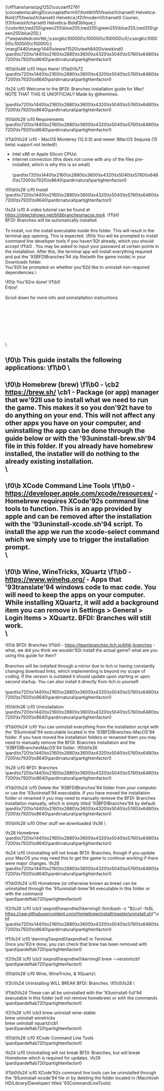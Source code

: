 {\rtf1\ansi\ansicpg1252\cocoartf2761
\cocoatextscaling0\cocoaplatform0{\fonttbl\f0\fswiss\fcharset0 Helvetica-Bold;\f1\fswiss\fcharset0 Helvetica;\f2\fmodern\fcharset0 Courier;
\f3\fswiss\fcharset0 Helvetica-BoldOblique;}
{\colortbl;\red255\green255\blue255;\red255\green255\blue255;\red255\green255\blue255;}
{\*\expandedcolortbl;;\cssrgb\c100000\c100000\c100000\c0;\cssrgb\c100000\c100000\c100000;}
\margl1440\margr1440\vieww11520\viewh8400\viewkind0
\pard\tx720\tx1440\tx2160\tx2880\tx3600\tx4320\tx5040\tx5760\tx6480\tx7200\tx7920\tx8640\pardirnatural\partightenfactor0

\f0\b\fs48 \cf0 Heyo there!
\f1\b0\fs72 \
\pard\tx720\tx1440\tx2160\tx2880\tx3600\tx4320\tx5040\tx5760\tx6480\tx7200\tx7920\tx8640\pardirnatural\partightenfactor0

\fs24 \cf0 Welcome to the BFDI: Branches installation guide for Mac!\
NOTE THAT THIS IS UNOFFICIAL!! Made by @themines.\
\
\pard\tx720\tx1440\tx2160\tx2880\tx3600\tx4320\tx5040\tx5760\tx6480\tx7200\tx7920\tx8640\pardirnatural\partightenfactor0

\f0\b\fs28 \cf0 Requirements\
\pard\tx720\tx1440\tx2160\tx2880\tx3600\tx4320\tx5040\tx5760\tx6480\tx7200\tx7920\tx8640\pardirnatural\partightenfactor0

\f1\b0\fs24 \cf0 - MacOS Monterey (12.0.0) and newer (MacOS Sequoia (15 beta) support not tested)\
- Intel x86 or Apple Silicon CPUs\
- Internet connection (this does not come with any of the files pre-installed, which is why this is so small)\
\
\pard\tx720\tx1440\tx2160\tx2880\tx3600\tx4320\tx5040\tx5760\tx6480\tx7200\tx7920\tx8640\pardirnatural\partightenfactor0

\f0\b\fs28 \cf0 Install\
\pard\tx720\tx1440\tx2160\tx2880\tx3600\tx4320\tx5040\tx5760\tx6480\tx7200\tx7920\tx8640\pardirnatural\partightenfactor0

\fs24 \cf0 A video tutorial can be found at https://objectshows.net/bfdibranchesmacos.mp4.
\f1\b0 \
BFDI: Branches will be automatically installed.\
\
To install, run the install executable inside this folder. This will result in the terminal app opening. This is expected. 
\f0\b You will be prompted to install command line developer tools if you haven\'92t already, which you should accept
\f1\b0 . You may be asked to input your password at certain points in the installation. After this, the terminal app will install everything required and put the \'93BFDIBranches\'94 zip file(with the game inside) in your Downloads folder.\
You\'92ll be prompted on whether you\'92d like to uninstall non-required dependencies.\

\f0\b You\'92re done!
\f1\b0 \
Enjoy!\
\
Scroll down for more info and uninstallation instructions\
\
\
\
\
\
\
\
\
\

\f0\b This guide installs the following applications:
\f1\b0 \
- 
\f0\b Homebrew (brew)
\f1\b0  - \cb2 https://brew.sh/ \cb1 -  Package (or app) manager that we\'92ll use to install what we need to run the game. This makes it so you don\'92t have to do anything on your end. This will not affect any other apps you have on your computer, and uninstalling the app can be done through the guide below or with the \'93uninstall-brew.sh\'94 file in this folder. If you already have homebrew installed, the installer will do nothing to the already existing installation.\
\
- 
\f0\b XCode Command Line Tools
\f1\b0  - https://developer.apple.com/xcode/resources/ - Homebrew requires XCode\'92s command line tools to function. This is an app provided by apple and can be removed after the installation with the \'93uninstall-xcode.sh\'94 script. To install the app we run the xcode-select command which we simply use to trigger the installation prompt.\
\
- 
\f0\b Wine, WineTricks, XQuartz
\f1\b0  - https://www.winehq.org/ - Apps that \'93translate\'94 windows code to mac code. You will need to keep the apps on your computer. While installing XQuartz, it will add a background item you can remove in Settings > General > Login Items > XQuartz. BFDI: Branches will still work.\
\
- 
\f0\b BFDI: Branches
\f1\b0  - https://teambranches.itch.io/bfdi-branches - what, we did you think we wouldn\'92t install the actual game? what are you using this guide for then?\
\
Branches will be installed through a mirror due to itch.io having constantly changing download links, which implementing is beyond my scope of coding. If the version is outdated it should update upon starting or upon second startup. You can also install it directly from itch.io yourself.\
\
\pard\tx720\tx1440\tx2160\tx2880\tx3600\tx4320\tx5040\tx5760\tx6480\tx7200\tx7920\tx8640\pardirnatural\partightenfactor0

\f0\b\fs36 \cf0 Uninstallation\
\pard\tx720\tx1440\tx2160\tx2880\tx3600\tx4320\tx5040\tx5760\tx6480\tx7200\tx7920\tx8640\pardirnatural\partightenfactor0

\f1\b0\fs24 \cf0 You can uninstall everything from the installation script with the \'93uninstall\'94 executable located in the \'93BFDIBranches-MacOS\'94 folder. If you have moved the installation folders or renamed them you may need to manually remove the BFDI: Branches installation and the \'93BFDIBranchesMacOS\'94 folder.
\f0\b\fs36 \
\pard\tx720\tx1440\tx2160\tx2880\tx3600\tx4320\tx5040\tx5760\tx6480\tx7200\tx7920\tx8640\pardirnatural\partightenfactor0

\fs28 \cf0 BFDI: Branches\
\pard\tx720\tx1440\tx2160\tx2880\tx3600\tx4320\tx5040\tx5760\tx6480\tx7200\tx7920\tx8640\pardirnatural\partightenfactor0

\f1\b0\fs24 \cf0 Delete the \'93BFDIBranches\'94 folder from your computer. or use the \'93uninstall\'94 executable. If you have moved the installation folder or renamed it you may need to manually remove the BFDI: Branches installation manually, which is simply titled \'93BFDIBranches\'94 by default.\
\pard\tx720\tx1440\tx2160\tx2880\tx3600\tx4320\tx5040\tx5760\tx6480\tx7200\tx7920\tx8640\pardirnatural\partightenfactor0

\f0\b\fs28 \cf0 Other stuff we downloaded
\fs36 \

\fs28 Homebrew\
\pard\tx720\tx1440\tx2160\tx2880\tx3600\tx4320\tx5040\tx5760\tx6480\tx7200\tx7920\tx8640\pardirnatural\partightenfactor0

\fs24 \cf0 Uninstalling will not break BFDI: Branches, though if you update your MacOS you may need this to get the game to continue working if there were major changes.
\fs28 \
\pard\tx720\tx1440\tx2160\tx2880\tx3600\tx4320\tx5040\tx5760\tx6480\tx7200\tx7920\tx8640\pardirnatural\partightenfactor0

\f1\b0\fs24 \cf0 Homebrew (or otherwise known as brew) can be uninstalled through the \'93uninstall-brew\'94 executable in this folder or with the command\
\pard\pardeftab720\partightenfactor0

\f2\fs26 \cf0 \cb3 \expnd0\expndtw0\kerning0
/bin/bash -c "$(curl -fsSL https://raw.githubusercontent.com/Homebrew/install/master/uninstall.sh)"\cb1 \
\pard\tx720\tx1440\tx2160\tx2880\tx3600\tx4320\tx5040\tx5760\tx6480\tx7200\tx7920\tx8640\pardirnatural\partightenfactor0

\f1\fs24 \cf0 \kerning1\expnd0\expndtw0 in Terminal.\
Once you\'92re done, you can check that brew has been removed with\
\pard\pardeftab720\partightenfactor0

\f2\fs26 \cf0 \cb3 \expnd0\expndtw0\kerning0
brew --version\cb1 \
\pard\pardeftab720\partightenfactor0

\f0\b\fs28 \cf0 Wine, WineTricks, & XQuartz\

\f3\i\fs24 Uninstalling WILL BREAK BFDI: Branches.
\f0\i0\fs28 \

\f1\b0\fs24 These can all be uninstalled with the \'93uninstall-full\'94 executable in this folder (will not remove homebrew) or with the commands\
\pard\pardeftab720\partightenfactor0

\f2\fs26 \cf0 \cb3 brew uninstall wine-stable\
brew uninstall winetricks\
brew uninstall xquartz\cb1 \
\pard\pardeftab720\partightenfactor0

\f0\b\fs28 \cf0 XCode Command Line Tools\
\pard\pardeftab720\partightenfactor0

\fs24 \cf0 Uninstalling will not break BFDI: Branches, but will break Homebrew which is required for updates.
\fs28 \
\pard\pardeftab720\partightenfactor0

\f1\b0\fs24 \cf0 XCode\'92s command line tools can be uninstalled through the \'93uninstall-xcode\'94 file or by deleting the folder located in /Macintosh HD/Library/Developer/ titled \'93CommandLineTools}